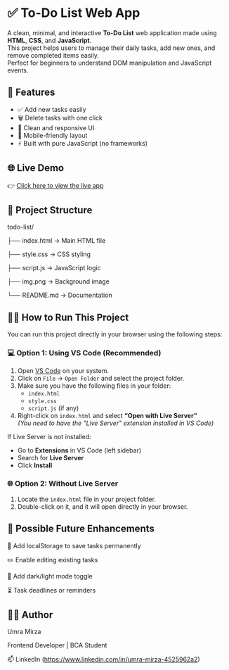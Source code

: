 # ✅ To-Do List Web App

A clean, minimal, and interactive **To-Do List** web application made using **HTML**, **CSS**, and **JavaScript**.  
This project helps users to manage their daily tasks, add new ones, and remove completed items easily.  
Perfect for beginners to understand DOM manipulation and JavaScript events.

## 🚀 Features

- ✅ Add new tasks easily
- 🗑️ Delete tasks with one click
- 🎨 Clean and responsive UI
- 📱 Mobile-friendly layout
- ⚡ Built with pure JavaScript (no frameworks)


## 🌐 Live Demo
👉 [Click here to view the live app](https://umramirza.github.io/To-Do-List/)

## 📁 Project Structure

todo-list/

├── index.html → Main HTML file

├── style.css → CSS styling

├── script.js → JavaScript logic

├── img.png → Background image

└── README.md → Documentation


## 🧑‍💻 How to Run This Project

You can run this project directly in your browser using the following steps:

### 💻 Option 1: Using VS Code (Recommended)

1. Open [VS Code](https://code.visualstudio.com/) on your system.
2. Click on `File` → `Open Folder` and select the project folder.
3. Make sure you have the following files in your folder:
   - `index.html`
   - `style.css`
   - `script.js` (if any)
4. Right-click on `index.html` and select **“Open with Live Server”**  
   _(You need to have the "Live Server" extension installed in VS Code)_

If Live Server is not installed:
- Go to **Extensions** in VS Code (left sidebar)
- Search for **Live Server**
- Click **Install**

### 🌐 Option 2: Without Live Server

1. Locate the `index.html` file in your project folder.
2. Double-click on it, and it will open directly in your browser.


## 🚧 Possible Future Enhancements


💾 Add localStorage to save tasks permanently

✏️ Enable editing existing tasks

🌙 Add dark/light mode toggle

⏳ Task deadlines or reminders



## 👩‍🎓 Author
Umra Mirza

Frontend Developer | BCA Student


📫 LinkedIn (https://www.linkedin.com/in/umra-mirza-4525962a2)
